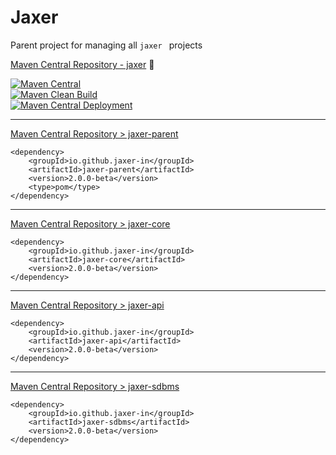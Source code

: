 # Jaxer

Parent project for managing all `jaxer ` projects

[Maven Central Repository - jaxer](https://mvnrepository.com/artifact/io.github.jaxer-in) 🔗

[![Maven Central](https://maven-badges.herokuapp.com/maven-central/io.github.jaxer-in/jaxer-parent/badge.svg)](https://maven-badges.herokuapp.com/maven-central/io.github.jaxer-in/jaxer-parent)  
[![Maven Clean Build](https://github.com/jaxer-in/jaxer-parent/actions/workflows/simple-maven-build.yml/badge.svg)](https://github.com/jaxer-in/jaxer-parent/actions/workflows/simple-maven-build.yml)  
[![Maven Central Deployment](https://github.com/jaxer-in/jaxer-parent/actions/workflows/publish-maven-central.yml/badge.svg)](https://github.com/jaxer-in/jaxer-parent/actions/workflows/publish-maven-central.yml)

---
[Maven Central Repository > jaxer-parent](https://mvnrepository.com/artifact/io.github.jaxer-in/jaxer-parent)

```
<dependency>
    <groupId>io.github.jaxer-in</groupId>
    <artifactId>jaxer-parent</artifactId>
    <version>2.0.0-beta</version>
    <type>pom</type>
</dependency>
```

---
[Maven Central Repository > jaxer-core](https://mvnrepository.com/artifact/io.github.jaxer-in/jaxer-core)

```
<dependency>
    <groupId>io.github.jaxer-in</groupId>
    <artifactId>jaxer-core</artifactId>
    <version>2.0.0-beta</version>
</dependency>
```

---
[Maven Central Repository > jaxer-api](https://mvnrepository.com/artifact/io.github.jaxer-in/jaxer-api)

```
<dependency>
    <groupId>io.github.jaxer-in</groupId>
    <artifactId>jaxer-api</artifactId>
    <version>2.0.0-beta</version>
</dependency>
```

---
[Maven Central Repository > jaxer-sdbms](https://mvnrepository.com/artifact/io.github.jaxer-in/jaxer-sdbms)

```
<dependency>
    <groupId>io.github.jaxer-in</groupId>
    <artifactId>jaxer-sdbms</artifactId>
    <version>2.0.0-beta</version>
</dependency>
```
